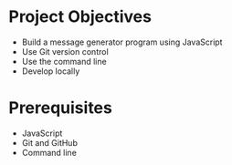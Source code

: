 # Project Objectives
* Build a message generator program using JavaScript
* Use Git version control
* Use the command line
* Develop locally

# Prerequisites
* JavaScript
* Git and GitHub
* Command line